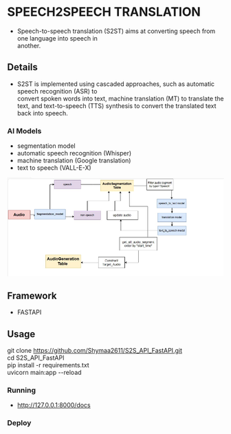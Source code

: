 # SPEECH2SPEECH TRANSLATION 
 - Speech-to-speech translation (S2ST) aims at converting speech from one language into speech in    
   another.

## Details
 - S2ST is implemented using cascaded approaches, such as  automatic speech recognition (ASR) to  
   convert spoken words into text, machine translation (MT) to translate the text, and text-to-speech (TTS) synthesis to convert the translated text back into  speech. 

### AI Models
- segmentation model 
- automatic speech recognition (Whisper)
- machine translation (Google translation)
- text to speech (VALL-E-X)

![S2ST](api_process_image.jpg)

## Framework 
- FASTAPI


## Usage
  git clone https://github.com/Shymaa2611/S2S_API_FastAPI.git
  <br>
  cd S2S_API_FastAPI
  <br>
  pip install -r requirements.txt
  <br>
  uvicorn main:app --reload


### Running
 
  - http://127.0.0.1:8000/docs

### Deploy

  




